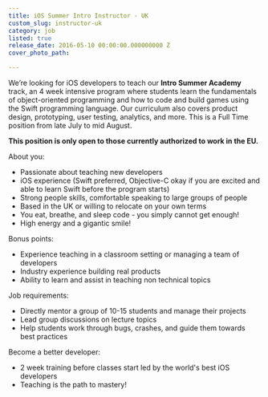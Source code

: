 ```yaml
---
title: iOS Summer Intro Instructor - UK
custom_slug: instructor-uk
category: job
listed: true
release_date: 2016-05-10 00:00:00.000000000 Z
cover_photo_path: 

---
```

We’re looking for iOS developers to teach our <b>Intro Summer Academy</b> track, an 4 week intensive program where students learn the fundamentals of object-oriented programming and how to code and build games using the Swift programming language. Our curriculum also covers product design, prototyping, user testing, analytics, and more. This is a Full Time position from late July to mid August.

<b>This position is only open to those currently authorized to work in the EU.</b>

About you:

- Passionate about teaching new developers
- iOS experience (Swift preferred, Objective-C okay if you are excited and able to learn Swift before the program starts)
- Strong people skills, comfortable speaking to large groups of people
- Based in the UK or willing to relocate on your own terms
- You eat, breathe, and sleep code - you simply cannot get enough!
- High energy and a gigantic smile!

Bonus points:

- Experience teaching in a classroom setting or managing a team of developers
- Industry experience building real products
- Ability to learn and assist in teaching non technical topics

Job requirements:

- Directly mentor a group of 10-15 students and manage their projects
- Lead group discussions on lecture topics
- Help students work through bugs, crashes, and guide them towards best practices

Become a better developer:

- 2 week training before classes start led by the world's best iOS developers
- Teaching is the path to mastery!
